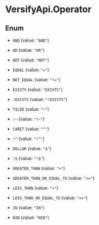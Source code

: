 # VersifyApi.Operator

## Enum


* `AND` (value: `"AND"`)

* `OR` (value: `"OR"`)

* `NOT` (value: `"NOT"`)

* `EQUAL` (value: `"="`)

* `NOT_EQUAL` (value: `"!="`)

* `EXISTS` (value: `"EXISTS"`)

* `!EXISTS` (value: `"!EXISTS"`)

* `TILDE` (value: `"~"`)

* `!~` (value: `"!~"`)

* `CARET` (value: `"^"`)

* `!^` (value: `"!^"`)

* `DOLLAR` (value: `"$"`)

* `!$` (value: `"!$"`)

* `GREATER_THAN` (value: `">"`)

* `GREATER_THAN_OR_EQUAL_TO` (value: `">="`)

* `LESS_THAN` (value: `"<"`)

* `LESS_THAN_OR_EQUAL_TO` (value: `"<="`)

* `IN` (value: `"IN"`)

* `NIN` (value: `"NIN"`)


